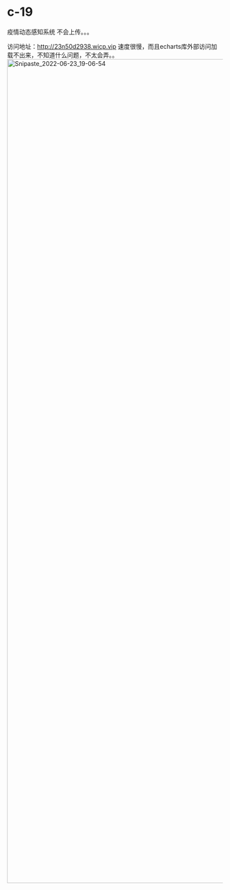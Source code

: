 # c-19
疫情动态感知系统
不会上传。。。

访问地址：http://23n50d2938.wicp.vip
速度很慢，而且echarts库外部访问加载不出来，不知道什么问题，不太会弄。。
<img width="1920" alt="Snipaste_2022-06-23_19-06-54" src="https://user-images.githubusercontent.com/46551092/175296437-b1d600f6-f6b6-497e-a521-1ef74f270a04.png">
